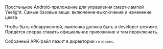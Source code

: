 Простенькое Android-приложение для управления смарт-лампой Yeelight. Самые базовые вещи: включение-выключение и изменение цвета.

Чтобы быть обнаруженной, лампочка должна быть в developer-режиме. Придётся сперва ставить официальное приложение и там переключать.

Собранный APK-файл лежит в директории `releases`.
